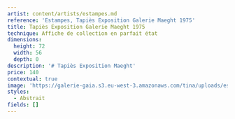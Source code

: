 ```yaml
---
artist: content/artists/estampes.md
reference: 'Estampes, Tapiès Exposition Galerie Maeght 1975'
title: Tapiès Exposition Galerie Maeght 1975
technique: Affiche de collection en parfait état
dimensions:
  height: 72
  width: 56
  depth: 0
description: '# Tapiès Exposition Maeght'
price: 140
contextual: true
image: 'https://galerie-gaia.s3.eu-west-3.amazonaws.com/tina/uploads/estampes/galerie-gaia-tapies-maeght72x56.jpg'
styles:
  - Abstrait
fields: []
---
```


